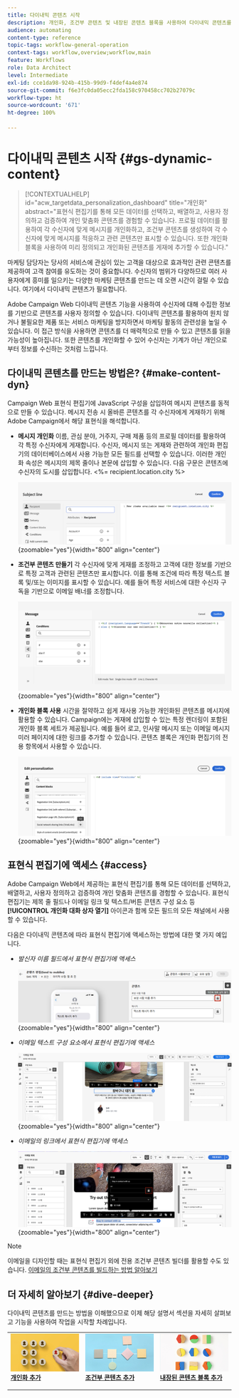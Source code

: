 ```yaml
---
title: 다이내믹 콘텐츠 시작
description: 개인화, 조건부 콘텐츠 및 내장된 콘텐츠 블록을 사용하여 다이내믹 콘텐츠를 만드는 방법에 대해 알아봅니다.
audience: automating
content-type: reference
topic-tags: workflow-general-operation
context-tags: workflow,overview;workflow,main
feature: Workflows
role: Data Architect
level: Intermediate
exl-id: cce1da98-924b-415b-99d9-f4def4a4e874
source-git-commit: f6e3fc0da05ecc2fda158c970458cc702b27079c
workflow-type: ht
source-wordcount: '671'
ht-degree: 100%

---
```


# 다이내믹 콘텐츠 시작 {#gs-dynamic-content}

>[!CONTEXTUALHELP]
>id="acw_targetdata_personalization_dashboard"
>title="개인화"
>abstract="표현식 편집기를 통해 모든 데이터를 선택하고, 배열하고, 사용자 정의하고 검증하여 개인 맞춤화 콘텐츠를 경험할 수 있습니다. 프로필 데이터를 활용하여 각 수신자에 맞게 메시지를 개인화하고, 조건부 콘텐츠를 생성하여 각 수신자에 맞게 메시지를 적응하고 관련 콘텐츠만 표시할 수 있습니다. 또한 개인화 블록을 사용하여 미리 정의되고 개인화된 콘텐츠를 게재에 추가할 수 있습니다."

마케팅 담당자는 당사의 서비스에 관심이 있는 고객을 대상으로 효과적인 관련 콘텐츠를 제공하여 고객 참여를 유도하는 것이 중요합니다. 수신자의 범위가 다양하므로 여러 사용자에게 흥미를 일으키는 다양한 마케팅 콘텐츠를 만드는 데 오랜 시간이 걸릴 수 있습니다. 여기에서 다이내믹 콘텐츠가 필요합니다.

Adobe Campaign Web 다이내믹 콘텐츠 기능을 사용하여 수신자에 대해 수집한 정보를 기반으로 콘텐츠를 사용자 정의할 수 있습니다. 다이내믹 콘텐츠를 활용하여 원치 않거나 불필요한 제품 또는 서비스 마케팅을 방지하면서 마케팅 활동의 관련성을 높일 수 있습니다. 이 접근 방식을 사용하면 콘텐츠를 더 매력적으로 만들 수 있고 콘텐츠를 읽을 가능성이 높아집니다. 또한 콘텐츠를 개인화할 수 있어 수신자는 기계가 아닌 개인으로부터 정보를 수신하는 것처럼 느낍니다.

## 다이내믹 콘텐츠를 만드는 방법은? {#make-content-dyn}

Campaign Web 표현식 편집기에 JavaScript 구성을 삽입하여 메시지 콘텐츠를 동적으로 만들 수 있습니다. 메시지 전송 시 올바른 콘텐츠를 각 수신자에게 게재하기 위해 Adobe Campaign에서 해당 표현식을 해석합니다.

* **메시지 개인화** 이름, 관심 분야, 거주지, 구매 제품 등의 프로필 데이터를 활용하여 각 특정 수신자에게 게재합니다. 수신자, 메시지 또는 게재와 관련하여 개인화 편집기의 데이터베이스에서 사용 가능한 모든 필드를 선택할 수 있습니다. 이러한 개인화 속성은 메시지의 제목 줄이나 본문에 삽입할 수 있습니다. 다음 구문은 콘텐츠에 수신자의 도시를 삽입합니다. &lt;%= recipient.location.city %>

  ![](assets/perso-subject-line.png){zoomable=&quot;yes&quot;}{width="800" align="center"}

* **조건부 콘텐츠 만들기** 각 수신자에 맞게 게재를 조정하고 고객에 대한 정보를 기반으로 특정 고객과 관련된 콘텐츠만 표시합니다. 이를 통해 조건에 &#x200B;&#x200B;따라 특정 텍스트 블록 및/또는 이미지를 표시할 수 있습니다. 예를 들어 특정 서비스에 대한 수신자 구독을 기반으로 이메일 배너를 조정합니다.

  ![](assets/condition-sample.png){zoomable=&quot;yes&quot;}{width="800" align="center"}

* **개인화 블록 사용** 시간을 절약하고 쉽게 재사용 가능한 개인화된 콘텐츠를 메시지에 활용할 수 있습니다. Campaign에는 게재에 삽입할 수 있는 특정 렌더링이 포함된 개인화 블록 세트가 제공됩니다. 예를 들어 로고, 인사말 메시지 또는 이메일 메시지 미러 페이지에 대한 링크를 추가할 수 있습니다. 콘텐츠 블록은 개인화 편집기의 전용 항목에서 사용할 수 있습니다.

  ![](assets/content-blocks.png){zoomable=&quot;yes&quot;}{width="800" align="center"}

## 표현식 편집기에 액세스 {#access}

Adobe Campaign Web에서 제공하는 표현식 편집기를 통해 모든 데이터를 선택하고, 배열하고, 사용자 정의하고 검증하여 개인 맞춤화 콘텐츠를 경험할 수 있습니다. 표현식 편집기는 제목 줄 필드나 이메일 링크 및 텍스트/버튼 콘텐츠 구성 요소 등 **[!UICONTROL 개인화 대화 상자 열기]** 아이콘과 함께 모든 필드의 모든 채널에서 사용할 수 있습니다.

다음은 다이내믹 콘텐츠에 따라 표현식 편집기에 액세스하는 방법에 대한 몇 가지 예입니다.

* *발신자 이름 필드에서 표현식 편집기에 액세스*

  ![](assets/expression-editor-access.png){zoomable=&quot;yes&quot;}{width="800" align="center"}

* *이메일 텍스트 구성 요소에서 표현식 편집기에 액세스*

  ![](assets/expression-editor-access-email.png){zoomable=&quot;yes&quot;}{width="800" align="center"}

* *이메일의 링크에서 표현식 편집기에 액세스*

  ![](assets/perso-link-insert-icon.png){zoomable=&quot;yes&quot;}{width="800" align="center"}

>[!NOTE]
>
>이메일을 디자인할 때는 표현식 편집기 외에 전용 조건부 콘텐츠 빌더를 활용할 수도 있습니다. [이메일의 조건부 콘텐츠를 빌드하는 방법 알아보기](conditions.md)

## 더 자세히 알아보기 {#dive-deeper}

다이내믹 콘텐츠를 만드는 방법을 이해했으므로 이제 해당 설명서 섹션을 자세히 살펴보고 기능을 사용하여 작업을 시작할 차례입니다.

<table style="table-layout:fixed"><tr style="border: 0;">
<td>
<a href="personalize.md">
<img alt="콘텐츠 개인화" src="assets/do-not-localize/dynamic-personalization.jpg">
</a>
<div>
<a href="personalize.md"><strong>개인화 추가</strong></a>
</div>
<p>
</td>
<td>
<a href="conditions.md">
<img alt="리드" src="assets/do-not-localize/dynamic-conditional.jpg">
</a>
<div><a href="conditions.md"><strong>조건부 콘텐츠 추가</strong>
</div>
<p>
</td>
<td>
<a href="content-blocks.md">
<img alt="저빈도" src="assets/do-not-localize/dynamic-content-blocks.jpg">
</a>
<div>
<a href="content-blocks.md"><strong>내장된 콘텐츠 블록 추가</strong></a>
</div>
<p></td>
</tr></table>
